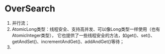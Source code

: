 # OverSearch

1. 并行流；
2. AtomicLong类型：线程安全、支持高并发、可以像Long类型一样使用（也有AtomicInteger类型），
它也提供了一些线程安全的方法，如get()、set()、getAndSet()、incrementAndGet()、addAndGet()等待；
3. 